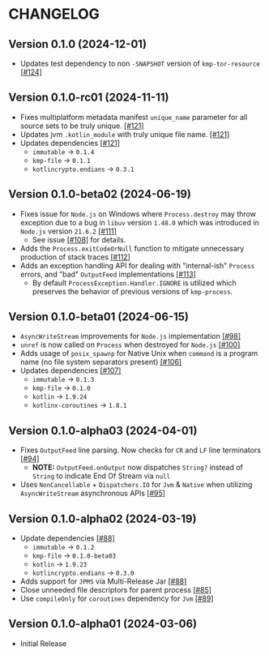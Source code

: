 # CHANGELOG

## Version 0.1.0 (2024-12-01)
 - Updates test dependency to non `-SNAPSHOT` version of `kmp-tor-resource` [[#124]][124]

## Version 0.1.0-rc01 (2024-11-11)
 - Fixes multiplatform metadata manifest `unique_name` parameter for
   all source sets to be truly unique. [[#121]][121]
 - Updates jvm `.kotlin_module` with truly unique file name. [[#121]][121]
 - Updates dependencies [[#121]][121]
     - `immutable` -> `0.1.4`
     - `kmp-file` -> `0.1.1`
     - `kotlincrypto.endians` -> `0.3.1`

## Version 0.1.0-beta02 (2024-06-19)
 - Fixes issue for `Node.js` on Windows where `Process.destroy` may
   throw exception due to a bug in `libuv` version `1.48.0` which was
   introduced in `Node.js` version `21.6.2` [[#111]][111]
     - See issue [[#108]][issue-108] for details.
 - Adds the `Process.exitCodeOrNull` function to mitigate unnecessary
   production of stack traces [[#112]][112]
 - Adds an exception handling API for dealing with "internal-ish" `Process`
   errors, and "bad" `OutputFeed` implementations [[#113]][113]
     - By default `ProcessException.Handler.IGNORE` is utilized which
       preserves the behavior of previous versions of `kmp-process`.

## Version 0.1.0-beta01 (2024-06-15)
 - `AsyncWriteStream` improvements for `Node.js` implementation [[#98]][98]
 - `unref` is now called on `Process` when destroyed for `Node.js` [[#100]][100]
 - Adds usage of `posix_spawnp` for Native Unix when `command`
   is a program name (no file system separators present) [[#106]][106]
 - Updates dependencies [[#107]][107]
     - `immutable` -> `0.1.3`
     - `kmp-file` -> `0.1.0`
     - `kotlin` -> `1.9.24`
     - `kotlinx-coroutines` -> `1.8.1`

## Version 0.1.0-alpha03 (2024-04-01)
 - Fixes `OutputFeed` line parsing. Now checks for `CR` and `LF`
   line terminators [[#94]][94]
     - **NOTE:** `OutputFeed.onOutput` now dispatches `String?`
       instead of `String` to indicate End Of Stream via `null`
 - Uses  `NonCancellable` + `Dispatchers.IO` for `Jvm` & `Native`
   when utilizing `AsyncWriteStream` asynchronous APIs [[#95]][95]

## Version 0.1.0-alpha02 (2024-03-19)
 - Update dependencies [[#88]][88]
     - `immutable` -> `0.1.2`
     - `kmp-file` -> `0.1.0-beta03`
     - `kotlin` -> `1.9.23`
     - `kotlincrypto.endians` -> `0.3.0`
 - Adds support for `JPMS` via Multi-Release Jar [[#88]][88]
 - Close unneeded file descriptors for parent process [[#85]][85]
 - Use `compileOnly` for `coroutines` dependency for `Jvm` [[#89]][89]

## Version 0.1.0-alpha01 (2024-03-06)
 - Initial Release

[85]: https://github.com/05nelsonm/kmp-process/pull/85
[88]: https://github.com/05nelsonm/kmp-process/pull/88
[89]: https://github.com/05nelsonm/kmp-process/pull/89
[94]: https://github.com/05nelsonm/kmp-process/pull/94
[95]: https://github.com/05nelsonm/kmp-process/pull/95
[98]: https://github.com/05nelsonm/kmp-process/pull/98
[100]: https://github.com/05nelsonm/kmp-process/pull/100
[106]: https://github.com/05nelsonm/kmp-process/pull/106
[107]: https://github.com/05nelsonm/kmp-process/pull/107
[111]: https://github.com/05nelsonm/kmp-process/pull/111
[112]: https://github.com/05nelsonm/kmp-process/pull/112
[113]: https://github.com/05nelsonm/kmp-process/pull/113
[121]: https://github.com/05nelsonm/kmp-process/pull/121
[124]: https://github.com/05nelsonm/kmp-process/pull/124

[issue-108]: https://github.com/05nelsonm/kmp-process/issues/108
